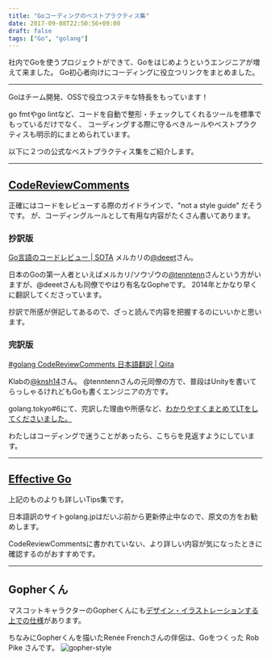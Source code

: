 ```yaml
---
title: "Goコーディングのベストプラクティス集"
date: 2017-09-08T22:50:56+09:00
draft: false
tags: ["Go", "golang"]
---
```

社内でGoを使うプロジェクトができて、Goをはじめようというエンジニアが増えて来ました。
Go初心者向けにコーディングに役立つリンクをまとめました。

***

Goはチーム開発、OSSで役立つステキな特長をもっています！

go fmtやgo lintなど、コードを自動で整形・チェックしてくれるツールを標準でもっているだけでなく、
コーディングする際に守るべきルールやベストプラクティスも明示的にまとめられています。

以下に２つの公式なベストプラクティス集をご紹介します。

***

## [CodeReviewComments](https://github.com/golang/go/wiki/CodeReviewComments)

正確にはコードをレビューする際のガイドラインで、"not a style guide" だそうです。
が、コーディングルールとして有用な内容がたくさん書いてあります。

### 抄訳版
[Go言語のコードレビュー | SOTA](http://deeeet.com/writing/2014/05/26/go-code-review/)
メルカリの[@deeet](https://twitter.com/deeeet)さん。

日本のGoの第一人者といえばメルカリ/ソウゾウの[@tenntenn](https://twitter.com/tenntenn)さんという方がいますが、@deeetさんも同僚でやはり有名なGopheです。
2014年とかなり早くに翻訳してくださっています。

抄訳で所感が併記してあるので、ざっと読んで内容を把握するのにいいかと思います。

### 完訳版
[#golang CodeReviewComments 日本語翻訳 | Qiita](http://qiita.com/knsh14/items/8b73b31822c109d4c497)

Klabの[@knsh14](https://twitter.com/knsh14)さん。
@tenntennさんの元同僚の方で、普段はUnityを書いてらっしゃるけれどもGoも書くエンジニアの方です。

golang.tokyo#6にて、完訳した理由や所感など、[わかりやすくまとめてLTをしてくださいました。](https://speakerdeck.com/knsh14/go-code-review-comment-wofan-yi-sitahua)
<script async class="speakerdeck-embed" data-id="1a12387747f3445f9bbd9bf7f8b0995c" data-ratio="1.77777777777778" src="//speakerdeck.com/assets/embed.js"></script>

わたしはコーディングで迷うことがあったら、こちらを見返すようにしています。

***

## [Effective Go](https://golang.org/doc/effective_go.html)
上記のものよりも詳しいTips集です。

日本語訳のサイトgolang.jpはだいぶ前から更新停止中なので、原文の方をお勧めします。

CodeReviewCommentsに書かれていない、より詳しい内容が気になったときに確認するのがおすすめです。

***

## Gopherくん
マスコットキャラクターのGopherくんにも[デザイン・イラストレーションする上での仕様](https://github.com/gophercon/2016-talks/tree/master/ReneeFrench-TheGoGopherACharacterStudy)があります。

ちなみにGopherくんを描いたRenée Frenchさんの伴侶は、Goをつくった Rob Pike さんです。
![gopher-style](/images/articles/gopher-style.png)